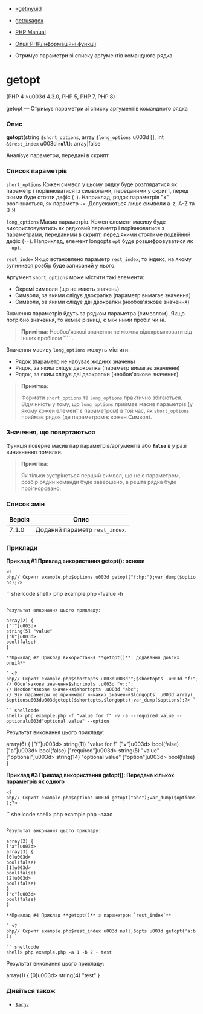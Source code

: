 - [«getmyuid](function.getmyuid.md)
- [getrusage»](function.getrusage.md)

- [PHP Manual](index.md)
- [Опції PHP/інформаційні функції](ref.info.md)
- Отримує параметри зі списку аргументів командного рядка

# getopt

(PHP 4 \>u003d 4.3.0, PHP 5, PHP 7, PHP 8)

getopt — Отримує параметри зі списку аргументів командного рядка

### Опис

**getopt**(string `$short_options`, array `$long_options` u003d [], int
`&$rest_index` u003d **`null`**): array\|false

Аналізує параметри, передані в скрипт.

### Список параметрів

`short_options`
Кожен символ у цьому рядку буде розглядатися як параметр і
порівнюватися із символами, переданими у скрипт, перед якими буде
стояти дефіс (`-`). Наприклад, рядок параметрів "x" розпізнається, як
параметр `-x`. Допускаються лише символи a-z, A-Z та 0-9.

`long_options`
Масив параметрів. Кожен елемент масиву буде використовуватись як
рядковий параметр і порівнюватися з параметрами, переданими в скрипт,
перед якими стоятиме подвійний дефіс (`--`). Наприклад, елемент
longopts ``opt`` буде розшифровуватися як `--opt`.

`rest_index`
Якщо встановлено параметр `rest_index`, то індекс, на якому зупинився
розбір буде записаний у нього.

Аргумент `short_options` може містити такі елементи:

- Окремі символи (що не мають значень)
- Символи, за якими слідує двокрапка (параметр вимагає значення)
- Символи, за якими слідує дві двокрапки (необов'язкове значення)

Значення параметрів йдуть за рядком параметра (символом). Якщо
потрібно значення, то немає різниці, є між ними пробіл чи ні.

> **Примітка**: Необов'язкові значення не можна відокремлювати від інших
> пробілом `````.

Значення масиву `long_options` можуть містити:

- Рядок (параметр не набуває жодних значень)
- Рядок, за яким слідує двокрапка (параметр вимагає значення)
- Рядок, за яким слідує дві двокрапки (необов'язкове значення)

> **Примітка**:
>
> Формати `short_options` та `long_options` практично збігаються.
> Відмінність у тому, що `long_options` приймає масив
> параметрів (у якому кожен елемент є параметром) в той час,
> як `short_options` приймає рядок (де параметром є кожен
> Символ).

### Значення, що повертаються

Функція поверне масив пар параметрів/аргументів або **`false`** в
у разі виникнення помилки.

> **Примітка**:
>
> Як тільки зустрінеться перший символ, що не є параметром, розбір
> рядки команди буде завершено, а решта рядка буде
> проігноровано.

### Список змін

| Версія | Опис                           |
|--------|--------------------------------|
| 7.1.0  | Доданий параметр `rest_index`. |

### Приклади

**Приклад #1 Приклад використання **getopt()**: основи**

` <?php// Скрипт example.php$options u003d getopt("f:hp:");var_dump($options);?> `

`` shellcode
shell> php example.php -fvalue -h
````

Результат виконання цього прикладу:

array(2) {
["f"]u003d>
string(5) "value"
["h"]u003d>
bool(false)
}

**Приклад #2 Приклад використання **getopt()**: додавання довгих
опцій**

` <?php// Скрипт example.php$shortopts u003du003d"";$shortopts .u003d "f:"; // Обов'язкове значення$shortopts .u003d "v::"; // Необов'язкове значення$shortopts .u003d "abc"; // Эти параметры не принимают никаких значений$longopts  u003d array(    "required:",     // Обязательное значение    "optional::",    // Необязательное значение    "option",        // Нет значения    "opt",           // Нет значения); $optionsu003du003dgetopt($shortopts,$longopts);var_dump($options);?> `

`` shellcode
shell> php example.php -f "value for f" -v -a --required value --optionalu003d"optional value" --option
````

Результат виконання цього прикладу:

array(6) {
["f"]u003d>
string(11) "value for f"
["v"]u003d>
bool(false)
["a"]u003d>
bool(false)
["required"]u003d>
string(5) "value"
["optional"]u003d>
string(14) "optional value"
["option"]u003d>
bool(false)
}

**Приклад #3 Приклад використання **getopt()**: Передача кількох
параметрів як одного**

` <?php// Скрипт example.php$options u003d getopt("abc");var_dump($options);?> `

`` shellcode
shell> php example.php -aaac
````

Результат виконання цього прикладу:

array(2) {
["a"]u003d>
array(3) {
[0]u003d>
bool(false)
[1]u003d>
bool(false)
[2]u003d>
bool(false)
}
["c"]u003d>
bool(false)
}

**Приклад #4 Приклад **getopt()** з параметром `rest_index`**

` <?php// Скрипт example.php$rest_index u003d null;$opts u003d getopt('a:b:', [], $rest_index);$pos_args u003d array_slice($argv, $rest_index); ); `

`` shellcode
shell> php example.php -a 1 -b 2 - test
````

Результат виконання цього прикладу:

array(1) {
[0]u003d>
string(4) "test"
}

### Дивіться також

- [`$argv`](reserved.variables.argv.md)
